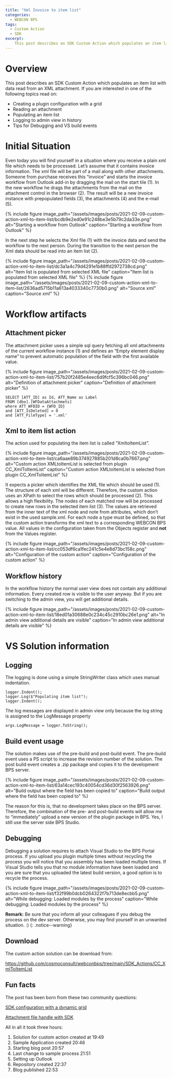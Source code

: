 ```yaml
---
title: "Xml Invoice to item list"
categories:
  - WEBCON BPS  
tags:
  - Custom Action
  - SDK
excerpt:
    This post describes an SDK Custom Action which populates an item list with data read from an XML attachment.
---
```


# Overview

This post describes an SDK Custom Action which populates an item list with data
read from an XML attachment. If you are interested in one of the following
topics read on:

-   Creating a plugin configuration with a grid
-   Reading an attachment
-   Populating an item list
-   Logging to admin view in history
-   Tips for Debugging and VS build events

# Initial Situation

Even today you will find yourself in a situation where you receive a plain xml
file which needs to be processed. Let’s assume that it contains invoice
information. The xml file will be part of a mail along with other attachments.
Someone from purchase receives this “invoice” and starts the invoice workflow
from Outlook add-in by dragging the mail on the start tile (1). In the new
workflow he drags the attachments from the mail on the attachment control in the
browser (2). The result will be a new invoice instance with prepopulated fields
(3), the attachments (4) and the e-mail (5).

{% include figure image_path="/assets/images/posts/2021-02-09-custom-action-xml-to-item-list/bcdb9e2ed0e91c248be3e5b79c2da33e.png" alt="Starting a workflow from Outlook" caption="Starting a workflow from Outlook" %}

In the next step he selects the Xml file (1) with the invoice data and send the
workflow to the next person. During the transition to the next person the Xml
data should be read into an item list (2).

{% include figure image_path="/assets/images/posts/2021-02-09-custom-action-xml-to-item-list/dc3a1a4c79d4291e1b88ffd2972738cd.png" alt="Item list is populated from selected XML file" caption="Item list is populated from selected XML file" %}
{% include figure image_path="/assets/images/posts/2021-02-09-custom-action-xml-to-item-list/2636ad5715b11a613a4033340c7730b0.png" alt="Source xml" caption="Source xml" %}

# Workflow artifacts

## Attachment picker

The attachment picker uses a simple sql query fetching all xml attachments of
the current workflow instance (1) and defines an “Empty element display name” to
prevent automatic population of the field with the first available value.

{% include figure image_path="/assets/images/posts/2021-02-09-custom-action-xml-to-item-list/757b20f2485e4eec6d9fcf5c396bc046.png" alt="Definition of attachment picker" caption="Definition of attachment picker" %}

~~~~~~~~~~~~~~~~~~~~~~~~~~~~~~~~~~~~~~~~~~~~~~~~~~~~~~~~~~~~~~~~~~~~~~~~~~~~~~~~
SELECT [ATT_ID] as Id, ATT_Name as Label
FROM [dbo].[WFDataAttachmets]
where ATT_WFDID = {WFD_ID}
and [ATT_IsDeleted] = 0
and [ATT_FileType] = '.xml'
~~~~~~~~~~~~~~~~~~~~~~~~~~~~~~~~~~~~~~~~~~~~~~~~~~~~~~~~~~~~~~~~~~~~~~~~~~~~~~~~

## Xml to item list action

The action used for populating the item list is called “XmltoItemList”.

{% include figure image_path="/assets/images/posts/2021-02-09-custom-action-xml-to-item-list/ca6aae89b374927885b201d8ca0b7667.png" alt="Custom action XMLtoItemList is selected from plugin CC_XmlToItemList" caption="Custom action XMLtoItemList is selected from plugin CC_XmlToItemList" %}

It expects a picker which identifies the XML file which should be used (1). The
structure of each xml will be different. Therefore, the custom action uses an
XPath to select the rows which should be processed (2). This allows a high
flexibility. The nodes of each matched row will be processed to create new rows
in the selected item list (3). The values are retrieved from the inner text of
the xml node and note from attributes, which don’t exist in the used sample.xml.
For each node a type must be defined, so that the custom action transforms the
xml text to a corresponding WEBCON BPS value. All values in the configuration
taken from the Objects register and **not** from the Values register.


{% include figure image_path="/assets/images/posts/2021-02-09-custom-action-xml-to-item-list/cc053df6ca1fec241c5e4e8d73bc158c.png" alt="Configuration of the custom action" caption="Configuration of the custom action" %}


## Workflow history

In the workflow history the normal user view does not contain any additional
information. Every created row is visible to the user anyway. But if you are
switching to the admin view, you will get additional details.

{% include figure image_path="/assets/images/posts/2021-02-09-custom-action-xml-to-item-list/18ed01a30688e0c234c45c2910bc26e1.png" alt="In admin view additional details are visible" caption="In admin view additional details are visible" %}

# VS Solution information

## Logging

The logging is done using a simple StringWriter class which uses manual
indentation.

~~~~~~~~~~~~~~~~~~~~~~~~~~~~~~~~~~~~~~~~~~~~~~~~~~~~~~~~~~~~~~~~~~~~~~~~~~~~~~~~
logger.Indent();
logger.Log($"Populating item list");
logger.Indent();
~~~~~~~~~~~~~~~~~~~~~~~~~~~~~~~~~~~~~~~~~~~~~~~~~~~~~~~~~~~~~~~~~~~~~~~~~~~~~~~~

The log messages are displayed in admin view only because the log string is
assigned to the LogMessage property

~~~~~~~~~~~~~~~~~~~~~~~~~~~~~~~~~~~~~~~~~~~~~~~~~~~~~~~~~~~~~~~~~~~~~~~~~~~~~~~~
args.LogMessage = logger.ToString();
~~~~~~~~~~~~~~~~~~~~~~~~~~~~~~~~~~~~~~~~~~~~~~~~~~~~~~~~~~~~~~~~~~~~~~~~~~~~~~~~

## Build event usage

The solution makes use of the pre-build and post-build event. The pre-build
event uses a PS script to increase the revision number of the solution. The post
build event creates a .zip package and copies it to the development BPS server.

{% include figure image_path="/assets/images/posts/2021-02-09-custom-action-xml-to-item-list/63a14cec193c40054cd36d30f2563926.png" alt="Build output where the field has been copied to" caption="Build output where the field has been copied to" %}

The reason for this is, that no development takes place on the BPS server.
Therefore, the combination of the pre- and post-build events will allow me to
“immediately” upload a new version of the plugin package in BPS. Yes, I still
use the server side BPS Studio.

## Debugging

Debugging a solution requires to attach Visual Studio to the BPS Portal process.
If you upload you plugin multiple times without recycling the process you will
notice that you assembly has been loaded multiple times. If Visual Studio tells
you that no module information have been loaded and you are sure that you
uploaded the latest build version, a good option is to recycle the process.

{% include figure image_path="/assets/images/posts/2021-02-09-custom-action-xml-to-item-list/f32f99b0dcb0264322f7b713de8ecbb5.png" alt="While debugging: Loaded modules by the process" caption="While debugging: Loaded modules by the process" %}

**Remark:**
Be sure that you inform all your colleagues if you debug the process on the dev
server. Otherwise, you may find yourself in an unwanted situation. :)
{: .notice--warning}

## Download

The custom action solution can be download from:

<https://github.com/cosmoconsult/webconbps/tree/main/SDK_Actions/CC_XmlToItemList>

## Fun facts
The post has been born from these two community questions:

[SDK configuration with a dynamic grid](https://community.webcon.com/forum/thread/111)

[Attachment file handle with SDK](https://community.webcon.com/forum/thread/231)

All in all it took three hours:
1. Solution for custom action created at 19:49
2. Sample Application created 20:46
3. Starting blog post 20:57
4. Last change to sample process 21:51
5. Setting up Outlook
6. Repository created 22:37
7. Blog published 22:53 


